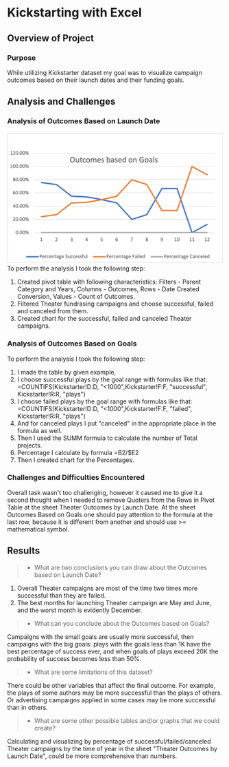# Kickstarting with Excel

## Overview of Project

### Purpose
While utilizing Kickstarter dataset my goal was to visualize campaign outcomes based on their launch dates and their funding goals.

## Analysis and Challenges

### Analysis of Outcomes Based on Launch Date
![Outcomes_vs_Goals.png](https://github.com/OlgaPodolska/kikstarter-analysis/blob/main/resources/Outcomes_vs_Goals.png)
To perform the analysis I took the following step:
1. Created pivot table with following characteristics: Filters - Parent Category and Years, Columns - Outcomes, Rows - Date Created Conversion, Values - Count of Outcomes.
2. Filtered Theater fundrasing campaigns and choose successful, failed and canceled from them.
3. Created chart for the successful, failed and canceled Theater campaigns.

### Analysis of Outcomes Based on Goals
To perform the analysis I took the following step:
1. I made the table by given example,
2. I choose successful plays by the goal range with formulas like that:
 =COUNTIFS(Kickstarter!D:D, "<1000",Kickstarter!F:F, "successful", Kickstarter!R:R, "plays")
3. I choose failed plays by the goal range with formulas like that:
 =COUNTIFS(Kickstarter!D:D, "<1000",Kickstarter!F:F, "failed", Kickstarter!R:R, "plays")
4. And for canceled plays I put "canceled" in the appropriate place in the formula as well.
5. Then I used the SUMM formula to calculate the number of Total projects.
6. Percentage I calculate by formula =B2/$E2
7. Then I created chart for the Percentages.

### Challenges and Difficulties Encountered
Overall task wasn't too challenging, however it caused me to give it a second thought when I needed to remove Quoters from the Rows in Pivot Table at the sheet Theater Outcomes by Launch Date. 
At the sheet Outcomes Based on Goals one should pay attention to the formula at the last row, because it is different from another and should use >= mathematical symbol.


## Results

>- What are two conclusions you can draw about the Outcomes based on Launch Date?
1. Overall Theater campaigns are most of the time two times more successful than they are failed.
2. The best months for launching Theater campaign are May and June, and the worst month is evidently December.

>- What can you conclude about the Outcomes based on Goals?

Campaigns with the small goals are usually more successful, then campaigns with the big goals: plays with the goals less than 1K have the best percentage of success ever, and when goals of plays exceed 20K the probability of success becomes less than 50%.

>- What are some limitations of this dataset?

There could be other variables that affect the final outcome. For example, the plays of some authors may be more successful than the plays of others. Or advertising campaigns applied in some cases may be more successful than in others.

>- What are some other possible tables and/or graphs that we could create?

Calculating and visualizing by percentage of successful/failed/canceled Theater campaigns by the time of year in the sheet "Theater Outcomes by Launch Date", could be more comprehensive than numbers. 

